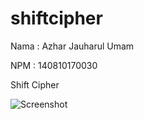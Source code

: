 # shiftcipher

Nama  : Azhar Jauharul Umam

NPM   : 140810170030

Shift Cipher

![Screenshot](https://user-images.githubusercontent.com/61378780/134164357-920a110d-7109-4441-ad30-6b7c49397bf9.JPG)